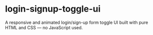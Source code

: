 # login-signup-toggle-ui
A responsive and animated login/sign-up form toggle UI built with pure HTML and CSS — no JavaScript used.
